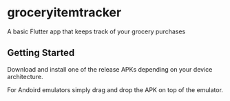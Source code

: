 # groceryitemtracker

A basic Flutter app that keeps track of your grocery purchases

## Getting Started

Download and install one of the release APKs depending on your device architecture.

For Andoird emulators simply drag and drop the APK on top of the emulator.



